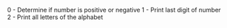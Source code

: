 0 - Determine if number is positive or negative
1 - Print last digit of number
2 - Print all letters of the alphabet
